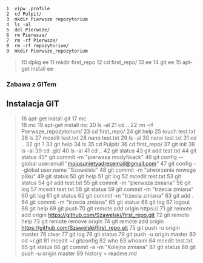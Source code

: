     1  vipw .profile
    2  cd Pulpit/
    3  mkdir Pierwsze repozytorium
    4  ls -al
    5  del Pierwsze/
    6  rm Pierwsze/
    7  rm -rf Pierwsze/
    8  rm -rf repozytorium/
    9  mkdir Pierwsze_repozytorium
>   10  dpkg ee
>   11  mkdir first_repo
>   12  cd first_repo/
>   13  ee
>   14  git ee
>   15  apt-get install ee
>
### Zabawa z GITem
>
Instalacja GIT
--------------
>
>   16  apt-get install git
   17  mc\
   18  mc
   19  apt-get install mc
   20  ls -al
   21  cd ..
   22  rm -rf Pierwsze_repozytorium/
   23  cd first_repo/
   24  git help
   25  touch test.txt
   26  ls
   27  mcedit test.txt 
   28  nano test.txt 
   29  ls -al
   30  nano test.txt 
   31  cd ..
   32  git ?
   33  git help
   34  ls 
   35  cd Pulpit/
   36  cd first_repo/
   37  git init
   38  ls -al
   39  cd .git/
   40  ls -al
   41  cd ..
   42  git status
   43  git add test.txt 
   44  git status
   45* git commit -m "pierwsza modyfikack"
   46  git config --global user.email "mojusunietyadresemail@gmail.com"
   47  git config --global user.name "Szawelski"
   48  git commit -m "utworzenie nowego pliku"
   49  git status
   50  git help
   51  git log
   52  mcedit test.txt 
   53  git status
   54  git add test.txt 
   55  git commit -m "pierwsza zmiana"
   56  git log
   57  mcedit test.txt 
   58  git status
   59  git commit -m "trzecia zmiana"
   60  git log
   61  git status
   62  git commit -m "trzecia zmiana"
   63  git add .
   64  git commit -m "trzecia zmiana"
   65  git status
   66  git log
   67  logout 
   68  git help
   69  git push
   70  git remote add origin https://
   71  git remote add origin https://github.com/Szawelski/first_repo.git
   72  git remote help
   73  git remote remove origin
   74  git remote add origin https://github.com/Szawelski/first_repo.git
   75  git push -u origin master
   76  clear
   77  git log
   78  git status
   79  git push -u origin master
   80  cd ~/.git
   81  mcedit ~/.gitconfig
   82  who
   83  whoami
   84  mcedit test.txt 
   85  git status
   86  git commit -a -m "Kolejna zmiana"
   87  git status
   88  git push -u origin master
   89  history > readme.md
